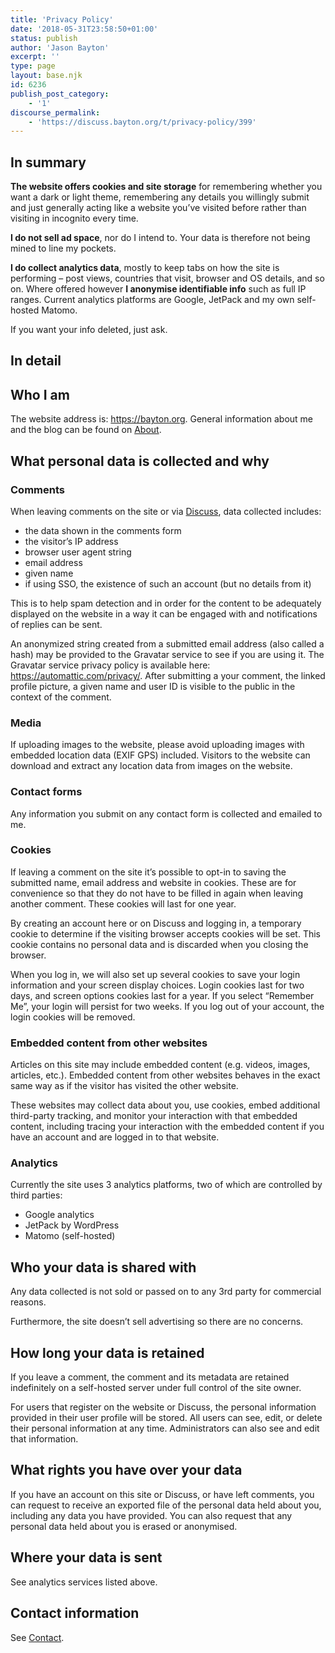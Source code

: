 ```yaml
---
title: 'Privacy Policy'
date: '2018-05-31T23:58:50+01:00'
status: publish
author: 'Jason Bayton'
excerpt: ''
type: page
layout: base.njk
id: 6236
publish_post_category:
    - '1'
discourse_permalink:
    - 'https://discuss.bayton.org/t/privacy-policy/399'
---
```

In summary
----------

**The website offers cookies and site storage** for remembering whether you want a dark or light theme, remembering any details you willingly submit and just generally acting like a website you’ve visited before rather than visiting in incognito every time.

**I do not sell ad space**, nor do I intend to. Your data is therefore not being mined to line my pockets.

**I do collect analytics data**, mostly to keep tabs on how the site is performing – post views, countries that visit, browser and OS details, and so on. Where offered however **I anonymise identifiable info** such as full IP ranges. Current analytics platforms are Google, JetPack and my own self-hosted Matomo.

If you want your info deleted, just ask.

In detail
---------

Who I am
--------

The website address is: https://bayton.org. General information about me and the blog can be found on [About](https://bayton.org/about/).

What personal data is collected and why
---------------------------------------

### Comments

When leaving comments on the site or via [Discuss](https://discuss.bayton.org), data collected includes:

- the data shown in the comments form
- the visitor’s IP address
- browser user agent string
- email address
- given name
- if using SSO, the existence of such an account (but no details from it)

This is to help spam detection and in order for the content to be adequately displayed on the website in a way it can be engaged with and notifications of replies can be sent.

An anonymized string created from a submitted email address (also called a hash) may be provided to the Gravatar service to see if you are using it. The Gravatar service privacy policy is available here: https://automattic.com/privacy/. After submitting a your comment, the linked profile picture, a given name and user ID is visible to the public in the context of the comment.

### Media

If uploading images to the website, please avoid uploading images with embedded location data (EXIF GPS) included. Visitors to the website can download and extract any location data from images on the website.

### Contact forms

Any information you submit on any contact form is collected and emailed to me.

### Cookies

If leaving a comment on the site it’s possible to opt-in to saving the submitted name, email address and website in cookies. These are for convenience so that they do not have to be filled in again when leaving another comment. These cookies will last for one year.

By creating an account here or on Discuss and logging in, a temporary cookie to determine if the visiting browser accepts cookies will be set. This cookie contains no personal data and is discarded when you closing the browser.

When you log in, we will also set up several cookies to save your login information and your screen display choices. Login cookies last for two days, and screen options cookies last for a year. If you select “Remember Me”, your login will persist for two weeks. If you log out of your account, the login cookies will be removed.

### Embedded content from other websites

Articles on this site may include embedded content (e.g. videos, images, articles, etc.). Embedded content from other websites behaves in the exact same way as if the visitor has visited the other website.

These websites may collect data about you, use cookies, embed additional third-party tracking, and monitor your interaction with that embedded content, including tracing your interaction with the embedded content if you have an account and are logged in to that website.

### Analytics

Currently the site uses 3 analytics platforms, two of which are controlled by third parties:

- Google analytics
- JetPack by WordPress
- Matomo (self-hosted)

Who your data is shared with
----------------------------

Any data collected is not sold or passed on to any 3rd party for commercial reasons.

Furthermore, the site doesn’t sell advertising so there are no concerns.

How long your data is retained
------------------------------

If you leave a comment, the comment and its metadata are retained indefinitely on a self-hosted server under full control of the site owner.

For users that register on the website or Discuss, the personal information provided in their user profile will be stored. All users can see, edit, or delete their personal information at any time. Administrators can also see and edit that information.

What rights you have over your data
-----------------------------------

If you have an account on this site or Discuss, or have left comments, you can request to receive an exported file of the personal data held about you, including any data you have provided. You can also request that any personal data held about you is erased or anonymised.

Where your data is sent
-----------------------

See analytics services listed above.

Contact information
-------------------

See [Contact](https://bayton.org/contact/).